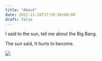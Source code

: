 ```yaml
---
title: "About"
date: 2022-11-28T17:59:36+08:00
draft: false
---
```


I said to the sun, tell me about the Big Bang. 

The sun said, It hurts to become.

![](D:\（个人文件）\图片素材\橡皮章\008rbekHgy1h2dj1n2skuj30f40f40ss.jpg)
